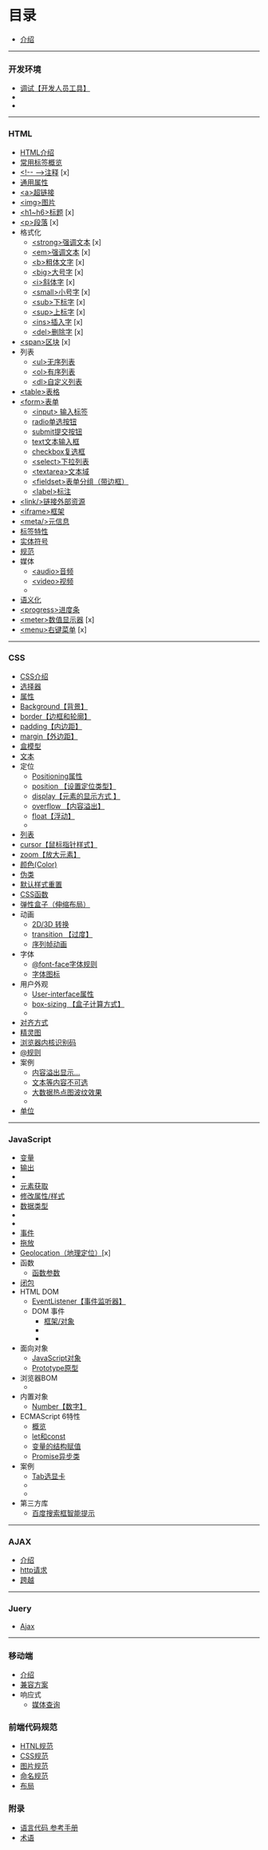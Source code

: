 # 目录

* [介绍](README.md)

---
### 开发环境
* [调试【开发人员工具】](Prepare/debug.md)
* []()
* []()
---
### HTML
* [HTML介绍](./HTML/intro.md)
* [常用标签概览](./HTML/often-label.md)
* [&lt;!-- --&gt;注释]() [x]
* [通用属性](./HTML/general-attributes.md)
* [&lt;a&gt;超链接](./HTML/labels/a.md)
* [&lt;img&gt;图片](./HTML/labels/img.md)
* [&lt;h1~h6&gt;标题]() [x]
* [&lt;p&gt;段落]() [x]
* 格式化
  * [&lt;strong&gt;强调文本]() [x]
  * [&lt;em&gt;强调文本]() [x]
  * [&lt;b&gt;粗体文字]() [x]
  * [&lt;big&gt;大号字]() [x]
  * [&lt;i&gt;斜体字]() [x]
  * [&lt;small&gt;小号字]() [x]
  * [&lt;sub&gt;下标字]() [x]
  * [&lt;sup&gt;上标字]() [x]
  * [&lt;ins&gt;插入字]() [x]
  * [&lt;del&gt;删除字]() [x]
* [&lt;span&gt;区块]() [x]
* 列表
  * [&lt;ul&gt;无序列表](HTML/labels/lists/ul.md)
  * [&lt;ol&gt;有序列表](HTML/labels/lists/ol.md)
  * [&lt;dl&gt;自定义列表](./HTML/labels/lists/dl.md)
* [&lt;table&gt;表格](./HTML/labels/table.md)
* [&lt;form&gt;表单](./HTML/labels/forms/form.md)
  * [&lt;input&gt; 输入标签](./HTML/labels/forms/input.md)
  * [radio单选按钮](./HTML/labels/forms/radio.md)
  * [submit提交按钮](./HTML/labels/forms/submit.md)
  * [text文本输入框](./HTML/labels/forms/text.md)
  * [checkbox复选框](./HTML/labels/forms/checkbox.md)
  * [&lt;select&gt;下拉列表](./HTML/labels/forms/select.md)
  * [&lt;textarea&gt;文本域](./HTML/labels/forms/textarea.md)
  * [&lt;fieldset&gt;表单分组（带边框）](HTML/labels/forms/fieldset.md)
  * [&lt;label&gt;标注](HTML/labels/forms/label.md)
* [&lt;link/&gt;链接外部资源](./HTML/labels/link.md)
* [&lt;iframe&gt;框架](./HTML/labels/iframe.md)
* [&lt;meta/&gt;元信息](./HTML/labels/meta.md)
* [标签特性](./HTML/characteristic.md)
* [实体符号](./HTML/symbols.md)
* [规范](./HTML/specification.md)
*  媒体
   *  [&lt;audio&gt;音频](HTML/labels/media/audio.md)
   *  [&lt;video&gt;视频](HTML/labels/media/video.md)
   *  []()
* [语义化](HTML/semantic.md)
* [&lt;progress&gt;进度条](HTML/labels/progress.md)
* [&lt;meter&gt;数值显示器]() [x]
* [&lt;menu&gt;右键菜单]() [x]
---
### CSS
* [CSS介绍](./CSS/intro.md)
* [选择器](./CSS/selector.md)
* [属性](./CSS/attributes.md)
* [Background【背景】](./CSS/background.md)
* [border【边框和轮廓】](./CSS/border.md)
* [padding【内边距】](./CSS/padding.md)
* [margin【外边距】](./CSS/margin.md)
* [盒模型](./css/box-model.md)
* [文本](./CSS/text.md)
* 定位
  * [Positioning属性](CSS/Positioning/positioning-attributes.md)
  * [position 【设置定位类型】](CSS/Positioning/position.md)
  * [display【元素的显示方式 】](CSS/Positioning/display.md)
  * [overflow 【内容溢出】](CSS/Positioning/overflow.md)
  * [float【浮动】](CSS/Positioning/float.md)
  * []()
* [列表](CSS/list.md)
* [cursor【鼠标指针样式】](CSS/cursor.md)
* [zoom【放大元素】](CSS/zoom.md)
* [颜色(Color) ](CSS/color.md)
* [伪类](CSS/pseudo-class.md)
* [默认样式重置](CSS/default-style-reset.md)
* [CSS函数](CSS/css-function.md)
* [弹性盒子（伸缩布局）](CSS/flexible-box.md)
* 动画
  * [2D/3D 转换](CSS/animation/3d-transform.md)
  * [transition 【过度】](CSS/animation/transition.md)
  * [序列帧动画](CSS/animation/keyframes.md)
* 字体
  * [@font-face字体规则](CSS/font/font-face..md)
  * [字体图标](CSS/font/font-icon.md)
* 用户外观
  * [User-interface属性](CSS/user-interface/user-interface-attributes.md)
  * [box-sizing 【盒子计算方式】](CSS/user-interface/box-sizing.md)
  * []()
* [对齐方式](CSS/align.md)
* [精灵图](CSS/sprite.md)
* [浏览器内核识别码](CSS/sign.md)
* [&#64;规则](CSS/at-rules.md)
* 案例
  * [内容溢出显示...](CSS/case-study/display-ellipsis.md)
  * [文本等内容不可选](CSS/case-study/not-optional.md)
  * [大数据热点图波纹效果](CSS/case-study/heat-map.md)
  * []()
* [单位](./CSS/units.md)
---

### JavaScript
* [变量](JavaScript/var.md)
* [输出](JavaScript/output.md)
* []()
* [元素获取](JavaScript/element-acquisition.md)
* [修改属性/样式](JavaScript/modify-attributes-styles.md)
* [数据类型](JavaScript/datatypes.md)
* []()
* []()
* [事件](JavaScript/events.md)
* [拖放](./JavaScript/dragand_drop.md)
* [Geolocation（地理定位）]()[x]
* 函数
  * [函数参数]()
* [闭包](./JavaScript/function-closures.md)
* HTML DOM
  * [EventListener【事件监听器】](./JavaScript/html-dom/eventlistener.md)
  * DOM 事件
    * [框架/对象](JavaScript/html-dom/event/frame.md)
    * []()
    * []()
* 面向对象
  * [JavaScript对象](./JavaScript/obj/intro.md)
  * [Prototype原型](./javascript/obj/prototype.md)
* 浏览器BOM
  * []()
* 内置对象
  * [Number【数字】](./JavaScript/built-in-objects/number.md)
* ECMAScript 6特性
  * [概览](./JavaScript/es6/overview.md)
  * [let和const](./JavaScript/es6/let&const.md)
  * [变量的结构赋值](./javascript/es6/destructuring.md)
  * [Promise异步类](./JavaScript/es6/promise.md)
* 案例
    * [Tab选显卡](JavaScript/case-study/tab.md)
  * []()
  * []()
* 第三方库
  * [百度搜索框智能提示](JavaScript/libs/baiduSug.md)

---

### AJAX
* [介绍](AJAX/intro.md)
* [http请求](AJAX/XMLHttpRequest.md)
* [跨越](AJAX/cross-domain.md)

---

### Juery
* [Ajax](Jqyery/Ajax.md)

---
### 移动端
* [介绍](Mobile/intro.md)
* [兼容方案](Mobile/compatible.md)
* 响应式
  * [媒体查询](Mobile/Responsive/media-inquiries.md)

### 前端代码规范
* [HTNL规范](Specification/htnl.md)
* [CSS规范](Specification/css.md)
* [图片规范](Specification/image.md)
* [命名规范](Specification/naming.md)
* [布局](Specification/other/layout.md)

### 附录
* [语言代码 参考手册](Appendix/language-code.md)
* [术语](Appendix/term.md)
